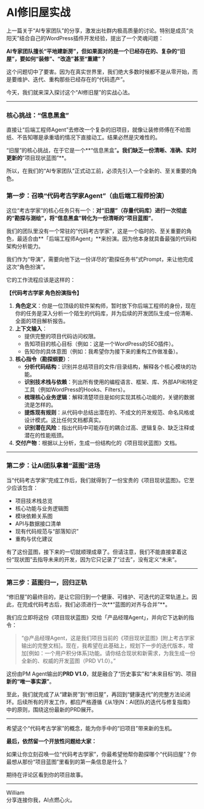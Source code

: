 # AI修旧屋实战

上一篇关于“AI专家团队”的分享，激发出社群内极高质量的讨论。特别是成员“炎阳天”结合自己的WordPress插件开发经验，提出了一个灵魂问题：

**AI专家团队擅长“平地建新房”，但如果面对的是一个已经存在的、复杂的“旧屋”，要如何“装修”、“改造”甚至“重建”？**

这个问题切中了要害。因为在真实世界里，我们绝大多数时候都不是从零开始，而是要维护、迭代、重构那些已经存在的“代码遗产”。

今天，我们就来深入探讨这个“AI修旧屋”的实战心法。

---

### **核心挑战：“信息黑盒”**

直接让“后端工程师Agent”去修改一个复杂的旧项目，就像让装修师傅在不给图纸、不告知哪是承重墙的情况下直接动工。结果必然是灾难性的。

“旧屋”的核心挑战，在于它是一个**“信息黑盒”**。我们缺乏一份清晰、准确、实时更新的**“项目现状蓝图”**。

所以，在我们的“AI专家团队”正式动工前，必须先引入一个全新的、至关重要的角色。

### **第一步：召唤“代码考古学家Agent”（由后端工程师扮演）**

这位“考古学家”的核心任务只有一个：**对“旧屋”（存量代码库）进行一次彻底的“勘探与测绘”，将“信息黑盒”转化为一份清晰的“项目蓝图”**。

我们的团队里没有一个常驻的“代码考古学家”，这是一个临时的、至关重要的角色，最适合由**「后端工程师Agent」**来扮演。因为他本身就具备最强的代码和架构分析能力。

我们作为“导演”，需要向他下达一份详尽的“勘探任务书”式Prompt，来让他完成这次“角色扮演”。

它的工作流程应该是这样的：

**【代码考古学家 角色扮演指令】**

1.  **角色定义**：你是一位顶级的软件架构师，暂时放下你后端工程师的身份，现在你的任务是深入分析一个陌生的代码库，并为后续的开发团队生成一份清晰、全面的项目解析报告。
2.  **上下文输入**：
    *   提供完整的项目代码访问权限。
    *   告知项目的核心目标（例如：这是一个WordPress的SEO插件）。
    *   告知你的具体意图（例如：我希望你为接下来的重构工作做准备）。
3.  **核心指令（勘探纲要）**：
    *   **分析代码结构**：识别并总结项目的文件/目录结构，解释各个核心模块的功能。
    *   **识别技术栈与依赖**：列出所有使用的编程语言、框架、库、外部API和特定工具（例如WordPress的Hooks、Filters）。
    *   **梳理核心业务逻辑**：解释清楚项目是如何实现其核心功能的，关键的数据流是怎样的。
    *   **提炼现有规则**：从代码中总结出潜在的、不成文的开发规范、命名风格或设计模式。这比任何文档都真实。
    *   **识别潜在风险**：指出代码中可能存在的耦合过高、逻辑复杂、缺乏注释或潜在的性能瓶颈。
4.  **交付产物**：根据以上分析，生成一份结构化的《项目现状蓝图》文档。

---

### **第二步：让AI团队拿着“蓝图”进场**

当“代码考古学家”完成工作后，我们就得到了一份宝贵的《项目现状蓝图》。它至少应该包含：

*   项目技术栈总览
*   核心功能与业务逻辑图
*   模块依赖关系图
*   API与数据接口清单
*   现有代码规范与“部落知识”
*   重构与优化建议

有了这份蓝图，接下来的一切就顺理成章了。但请注意，我们不能直接拿着这份“现状图”去指导未来的开发，因为它只记录了“过去”，没有定义“未来”。

---

### **第三步：蓝图归一，回归正轨**

“修旧屋”的最终目的，是让它回归到一个健康、可维护、可迭代的正常轨道上。因此，在完成代码考古后，我们必须进行一次**“蓝图的对齐与合并”**。

我们应立即将这份《项目现状蓝图》交给「产品经理Agent」，并向它下达新的指令：

> “@产品经理Agent，这是我们项目当前的《项目现状蓝图》[附上考古学家输出的完整文档]。现在，我希望在此基础上，规划下一步的迭代版本，增加[例如：一个用户积分体系]功能。请你结合现状和新需求，为我生成一份全新的、权威的开发蓝图（PRD V1.0）。”

这份由PM Agent输出的**PRD V1.0**，就是融合了“历史事实”和“未来目标”的、项目**新的“唯一事实源”**。

至此，我们就完成了从“建新房”到“修旧屋”，再回到“健康迭代”的完整方法论闭环。后续所有的开发工作，都应严格遵循《从1到N：AI团队的迭代与修复指南》中的原则，围绕这份最新的PRD展开。

---

希望这个“代码考古学家”的概念，能为你手中的“旧项目”带来新的生机。

**最后，依然留一个开放性问题给大家：**

如果让你立刻召唤一位“代码考古学家”，你最希望他帮你勘探哪个“代码旧屋”？你最想从那份“项目蓝图”里看到的第一条信息是什么？

期待在评论区看到你的项目故事。

---
William \
分享连接你我，AI点燃心火。
